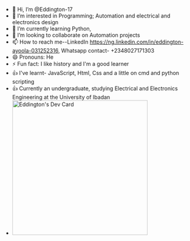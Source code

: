 - 👋 Hi, I’m @Eddington-17
- 👀 I’m interested in Programming; Automation and electrical and electronics design
- 🌱 I’m currently learning Python,
- 💞️ I’m looking to collaborate on Automation projects 
- 📫 How to reach me--LinkedIn https://ng.linkedin.com/in/eddington-ayoola-031252316, Whatsapp contact- +2348027171303
- 😄 Pronouns: He
- ⚡ Fun fact: I like history and I'm a good learner
- 👍 I've learnt- JavaScript, Html, Css and a little on cmd and python scripting 
- 👍 Currently an undergraduate, studying Electrical and Electronics Engineering at the University of Ibadan
- <a href="https://app.daily.dev/eddington"><img src="https://api.daily.dev/devcards/v2/xEfpuS6x4GLlZaPlvPVaj.png?type=default&r=c2j" width="356" alt="Eddington's Dev Card"/></a>
<!---
Eddington-17/Eddington-17 is a ✨ special ✨ repository because its `README.md` (this file) appears on your GitHub profile.
You can click the Preview link to take a look at your changes.
--->
